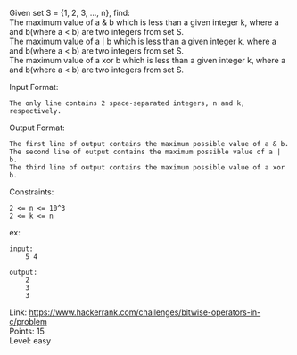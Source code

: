 Given set S = {1, 2, 3, ..., n}, find:<br />
The maximum value of a & b which is less than a given integer k, where a and b(where a < b) are two integers from set S.<br />
The maximum value of a | b which is less than a given integer k, where a and b(where a < b) are two integers from set S.<br />
The maximum value of a xor b which is less than a given integer k, where a and b(where a < b) are two integers from set S.

Input Format:

	The only line contains 2 space-separated integers, n and k, respectively.

Output Format:

	The first line of output contains the maximum possible value of a & b.
	The second line of output contains the maximum possible value of a | b.
	The third line of output contains the maximum possible value of a xor b.

Constraints:

	2 <= n <= 10^3
	2 <= k <= n

ex:

	input:
		5 4

	output:
		2
		3
		3

Link: https://www.hackerrank.com/challenges/bitwise-operators-in-c/problem<br />
Points: 15<br />
Level: easy